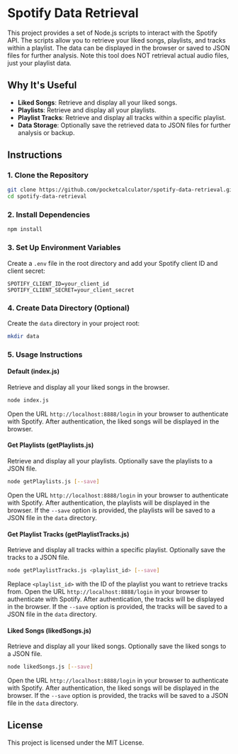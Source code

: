 # Spotify Data Retrieval

This project provides a set of Node.js scripts to interact with the Spotify API. The scripts allow you to retrieve your liked songs, playlists, and tracks within a playlist. The data can be displayed in the browser or saved to JSON files for further analysis.  Note this tool does NOT retrieval actual audio files, just your playlist data.

## Why It's Useful

- **Liked Songs**: Retrieve and display all your liked songs.
- **Playlists**: Retrieve and display all your playlists.
- **Playlist Tracks**: Retrieve and display all tracks within a specific playlist.
- **Data Storage**: Optionally save the retrieved data to JSON files for further analysis or backup.

## Instructions

### 1. Clone the Repository

```sh
git clone https://github.com/pocketcalculator/spotify-data-retrieval.git
cd spotify-data-retrieval
```

### 2. Install Dependencies

```sh
npm install
```

### 3. Set Up Environment Variables

Create a `.env` file in the root directory and add your Spotify client ID and client secret:

```
SPOTIFY_CLIENT_ID=your_client_id
SPOTIFY_CLIENT_SECRET=your_client_secret
```

### 4. Create Data Directory (Optional)

Create the `data` directory in your project root:

```sh
mkdir data
```

### 5. Usage Instructions

#### Default (index.js)

Retrieve and display all your liked songs in the browser.

```sh
node index.js
```

Open the URL `http://localhost:8888/login` in your browser to authenticate with Spotify. After authentication, the liked songs will be displayed in the browser.

#### Get Playlists (getPlaylists.js)

Retrieve and display all your playlists. Optionally save the playlists to a JSON file.

```sh
node getPlaylists.js [--save]
```

Open the URL `http://localhost:8888/login` in your browser to authenticate with Spotify. After authentication, the playlists will be displayed in the browser. If the `--save` option is provided, the playlists will be saved to a JSON file in the `data` directory.

#### Get Playlist Tracks (getPlaylistTracks.js)

Retrieve and display all tracks within a specific playlist. Optionally save the tracks to a JSON file.

```sh
node getPlaylistTracks.js <playlist_id> [--save]
```

Replace `<playlist_id>` with the ID of the playlist you want to retrieve tracks from. Open the URL `http://localhost:8888/login` in your browser to authenticate with Spotify. After authentication, the tracks will be displayed in the browser. If the `--save` option is provided, the tracks will be saved to a JSON file in the `data` directory.

#### Liked Songs (likedSongs.js)

Retrieve and display all your liked songs. Optionally save the liked songs to a JSON file.

```sh
node likedSongs.js [--save]
```

Open the URL `http://localhost:8888/login` in your browser to authenticate with Spotify. After authentication, the liked songs will be displayed in the browser.  If the `--save` option is provided, the tracks will be saved to a JSON file in the `data` directory.

## License

This project is licensed under the MIT License.